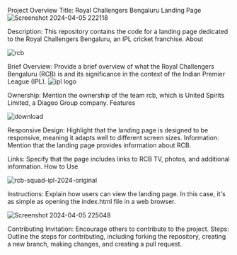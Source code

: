 Project Overview
Title: Royal Challengers Bengaluru Landing Page
![Screenshot 2024-04-05 222118](https://github.com/prashanthreddy9948/OctaNet_April/assets/165754020/db98da5e-9166-45b5-9da4-1d3c781c232e)

Description: This repository contains the code for a landing page dedicated to the Royal Challengers Bengaluru, an IPL cricket franchise.
About

![rcb](https://github.com/prashanthreddy9948/OctaNet_April/assets/165754020/66b322c8-e8fd-4895-a1e4-99694cc3b07c)

Brief Overview: Provide a brief overview of what the Royal Challengers Bengaluru (RCB) is and its significance in the context of the Indian Premier League (IPL).
![ipl logo](https://github.com/prashanthreddy9948/OctaNet_April/assets/165754020/032e2f7f-ea36-4b47-8278-4392e65894a4)

Ownership: Mention the ownership of the team rcb, which is United Spirits Limited, a Diageo Group company.
Features

![download](https://github.com/prashanthreddy9948/OctaNet_April/assets/165754020/6f8abfae-9aa3-4398-960b-36f762f3f206)

Responsive Design: Highlight that the landing page is designed to be responsive, meaning it adapts well to different screen sizes.
Information: Mention that the landing page provides information about RCB.

Links: Specify that the page includes links to RCB TV, photos, and additional information.
How to Use

![rcb-squad-ipl-2024-original](https://github.com/prashanthreddy9948/OctaNet_April/assets/165754020/cec0a646-e26d-4cc2-83fe-4f61ab22be2b)

Instructions: Explain how users can view the landing page. In this case, it's as simple as opening the index.html file in a web browser.

![Screenshot 2024-04-05 225048](https://github.com/prashanthreddy9948/OctaNet_April/assets/165754020/564eab00-00ec-4c6a-9f6a-5886205cf59d)

Contributing
Invitation: Encourage others to contribute to the project.
Steps: Outline the steps for contributing, including forking the repository, creating a new branch, making changes, and creating a pull request.
